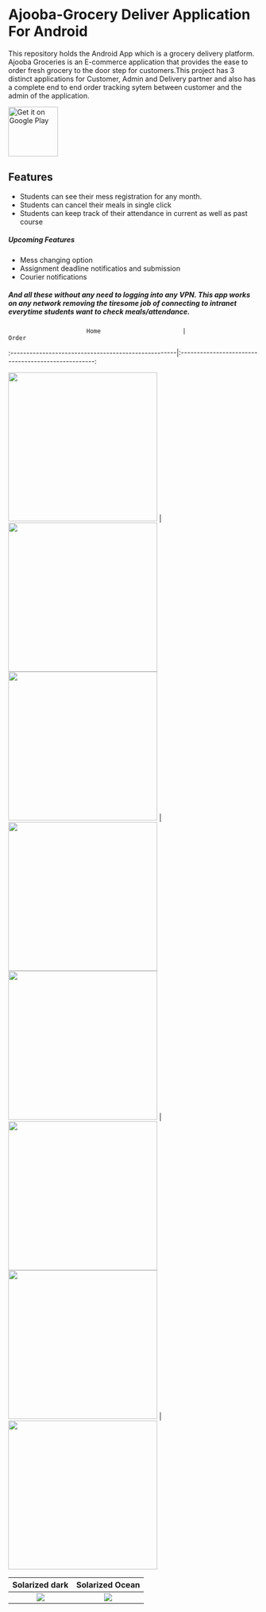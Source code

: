 # Ajooba-Grocery Deliver Application For Android

<p>This repository holds the Android App which is a grocery delivery platform. Ajooba Groceries is an E-commerce application that provides the ease to order fresh grocery to the door step for customers.This project has 3 distinct applications for Customer, Admin and Delivery partner and also has a complete end to end order tracking sytem between customer and the admin of the application.</p>

<a href='https://play.google.com/store/apps/details?id=com.ajoobashop.ajooba&hl=en_IN&gl=US'><img alt='Get it on Google Play' src='https://play.google.com/intl/en_us/badges/images/generic/en_badge_web_generic.png' height = "100" widht = "200"/></a>

## Features
- Students can see their mess registration for any month.
- Students can cancel their meals in single click
- Students can keep track of their attendance in current as well as past course

##### Upcoming Features
- Mess changing option
- Assignment deadline notificatios and submission
- Courier notifications

##### And all these without any need to logging into any VPN. This app works on any network removing the tiresome job of connecting to intranet everytime students want to check meals/attendance.

                          Home                       |                        Order
:----------------------------------------------------|:---------------------------------------------------:

<img src="ScreenShots/Screenshot_1.jpg" width="300"> | <img src="ScreenShots/Screenshot_5.jpg" width="300">
<img src="ScreenShots/Screenshot_2.jpg" width="300"> | <img src="ScreenShots/Screenshot_7.jpg" width="300">
<img src="ScreenShots/Screenshot_3.jpg" width="300"> | <img src="ScreenShots/Screenshot_6.jpg" width="300"> 
<img src="ScreenShots/Screenshot_4.jpg" width="300"> | <img src="ScreenShots/Screenshot_8.jpg" width="300"> 


Solarized dark             |  Solarized Ocean
:-------------------------:|:-------------------------:
![](https://...Dark.png)  |  ![](https://...Ocean.png)

